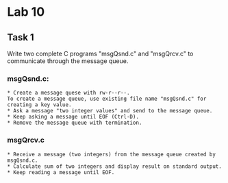 # Lab 10

## Task 1

Write two complete C programs "msgQsnd.c" and "msgQrcv.c" to communicate through the message queue.

### msgQsnd.c:

    * Create a message quese with rw-r--r--.
    To create a message queue, use existing file name "msgQsnd.c" for creating a key value.
    * Ask a message "two integer values" and send to the message queue.
    * Keep asking a message until EOF (Ctrl-D).
    * Remove the message queue with termination.

### msgQrcv.c

    * Receive a message (two integers) from the message queue created by msgQsnd.c.
    * Calculate sum of two integers and display result on standard output.
    * Keep reading a message until EOF.
